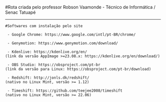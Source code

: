 #Rota criada pelo professor Robson Vaamonde - Técnico de Informática / Senac Tatuapé

____________________

```
#Softwares com instalação pelo site

 - Google Chrome: https://www.google.com/intl/pt-BR/chrome/

 - Genymotion: https://www.genymotion.com/download/

 - Kdenlive: https://kdenlive.org/en/
(link da versão AppImage >=23.08.x: https://kdenlive.org/en/download/)

 - OBS Studio: https://obsproject.com/pt-br
(link da versão para Linux: https://obsproject.com/pt-br/download)

 - Redshift: http://jonls.dk/redshift/
(nativo no Linux Mint, versão >= 1.12)

 - Timeshift: https://github.com/teejee2008/timeshift
(nativo no Linux Mint, versão >= 22.06)
```
